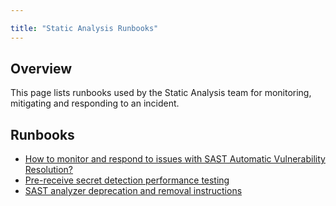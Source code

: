 ```yaml
---

title: "Static Analysis Runbooks"
---
```








## Overview

This page lists runbooks used by the Static Analysis team for monitoring, mitigating and responding to an incident.

## Runbooks

* [How to monitor and respond to issues with SAST Automatic Vulnerability Resolution?](./runbooks/how-to-monitor-and-respond-to-issues-with-sast-automatic-vulnerability-resolution/)
* [Pre-receive secret detection performance testing](./runbooks/pre-receive-secret-detection-performance-testing/)
* [SAST analyzer deprecation and removal instructions](./runbooks/analyzer-deprecation-and-removal-instructions/)